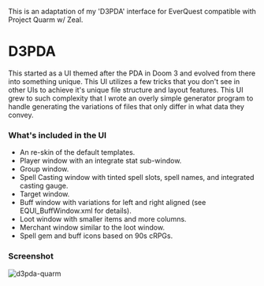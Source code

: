 This is an adaptation of my 'D3PDA' interface for EverQuest compatible with Project Quarm w/ Zeal.

# D3PDA
This started as a UI themed after the PDA in Doom 3 and evolved from there into something unique. This UI utilizes a few tricks that you don't see in other UIs to achieve it's unique file structure and layout features. This UI grew to such complexity that I wrote an overly simple generator program to handle generating the variations of files that only differ in what data they convey.

### What's included in the UI
* An re-skin of the default templates.
* Player window with an integrate stat sub-window.
* Group window.
* Spell Casting window with tinted spell slots, spell names, and integrated casting gauge.
* Target window.
* Buff window with variations for left and right aligned (see EQUI_BuffWindow.xml for details).
* Loot window with smaller items and more columns.
* Merchant window similar to the loot window.
* Spell gem and buff icons based on 90s cRPGs.

### Screenshot
![d3pda-quarm](https://github.com/user-attachments/assets/e667df4a-ca32-481f-995e-b9e21f32aa9f)
